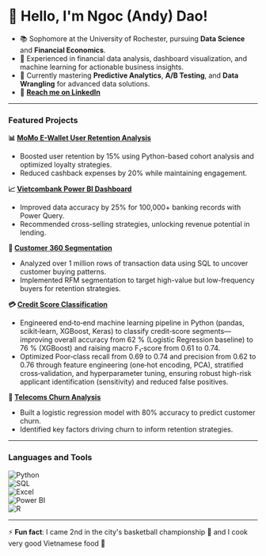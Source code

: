 # 👋 Hello, I'm Ngoc (Andy) Dao!  

- 📚 Sophomore at the University of Rochester, pursuing **Data Science** and **Financial Economics**.  
- 💼 Experienced in financial data analysis, dashboard visualization, and machine learning for actionable business insights.  
- 🌱 Currently mastering **Predictive Analytics**, **A/B Testing**, and **Data Wrangling** for advanced data solutions.
- 🔗 **[Reach me on LinkedIn](https://www.linkedin.com/in/ngoc-dao-le-bao/)**


---

### Featured Projects  

**📊 [MoMo E-Wallet User Retention Analysis](https://github.com/ndlb/Momo-Analytics)**  
- Boosted user retention by 15% using Python-based cohort analysis and optimized loyalty strategies.  
- Reduced cashback expenses by 20% while maintaining engagement.  

**📈 [Vietcombank Power BI Dashboard](https://github.com/ndlb/VCB-Customer-Service)**  
- Improved data accuracy by 25% for 100,000+ banking records with Power Query.  
- Recommended cross-selling strategies, unlocking revenue potential in lending.   

**🛒 [Customer 360 Segmentation](https://github.com/ndlb/Customer-360-Segmentation)**  
- Analyzed over 1 million rows of transaction data using SQL to uncover customer buying patterns.  
- Implemented RFM segmentation to target high-value but low-frequency buyers for retention strategies.  

**💳 [Credit Score Classification](https://github.com/ndlb/Credit_Classify)**  
- Engineered end‐to‐end machine learning pipeline in Python (pandas, scikit‐learn, XGBoost, Keras) to classify credit‐score segments—improving overall accuracy from 62 % (Logistic Regression baseline) to 76 % (XGBoost) and raising macro F₁‐score from 0.61 to 0.74.
- Optimized Poor‐class recall from 0.69 to 0.74 and precision from 0.62 to 0.76 through feature engineering (one‐hot encoding, PCA), stratified cross‐validation, and hyperparameter tuning, ensuring robust high-risk applicant identification (sensitivity) and reduced false positives.

**🤖 [Telecoms Churn Analysis](https://github.com/ndlb/Churn-Analysis)**  
- Built a logistic regression model with 80% accuracy to predict customer churn.  
- Identified key factors driving churn to inform retention strategies. 
---

### Languages and Tools  

![Python](https://img.shields.io/badge/Python-%2314354C.svg?style=flat-square&logo=python&logoColor=white)  
![SQL](https://img.shields.io/badge/SQL-%2346699C.svg?style=flat-square&logo=postgresql&logoColor=white)  
![Excel](https://img.shields.io/badge/Excel-%231D6F42.svg?style=flat-square&logo=microsoft-excel&logoColor=white)  
![Power BI](https://img.shields.io/badge/Power%20BI-%23F2C811.svg?style=flat-square&logo=powerbi&logoColor=black)  
![R](https://img.shields.io/badge/R-%23276DC3.svg?style=flat-square&logo=r&logoColor=white)

---

⚡ **Fun fact**: I came 2nd in the city's basketball championship 🏀 and I cook very good Vietnamese food 🍜 
